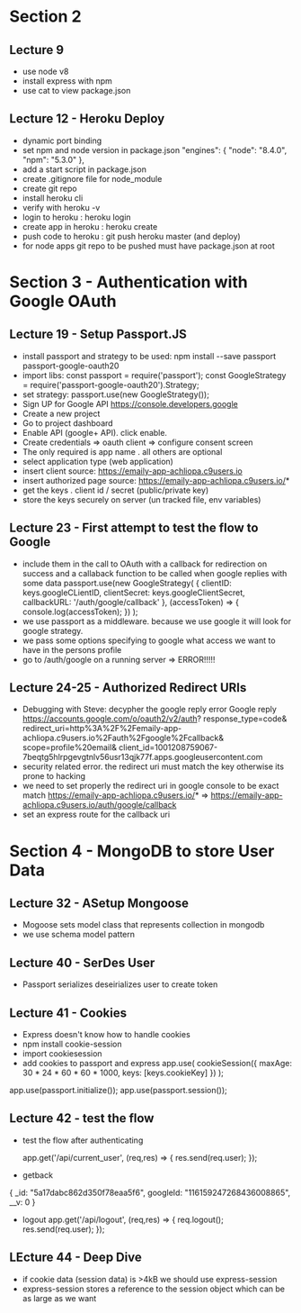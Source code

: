 # Section 2

## Lecture 9

* use node v8
* install express with npm 
* use cat to view package.json

## Lecture 12 - Heroku Deploy

* dynamic port binding
* set npm and node version in package.json 
  "engines": {
    "node": "8.4.0",
    "npm": "5.3.0"
  },
* add a start script in package.json
* create .gitignore file for node_module
* create git repo 
* install heroku cli
* verify with heroku -v
* login to heroku : heroku login
* create app in heroku : heroku create <appname>
* push code to heroku : git push heroku master (and deploy)
* for node apps git repo to be pushed must have package.json at root

# Section 3 - Authentication with Google OAuth

## Lecture 19 - Setup Passport.JS

* install passport and strategy to be used:  npm install --save passport passport-google-oauth20
* import libs: const passport =  require('passport'); const GoogleStrategy = require('passport-google-oauth20').Strategy;
* set strategy: passport.use(new GoogleStrategy());
* Sign UP for Google API https://console.developers.google
* Create a new project
* Go to project dashboard
* Enable API (google+ API). click enable. 
* Create credentials => oauth client => configure consent screen
* The only required is app name . all others are optional
* select application type (web application)
*  insert client source: https://emaily-app-achliopa.c9users.io
*  insert authorized page source: https://emaily-app-achliopa.c9users.io/*
*  get the keys . client id / secret (public/private key)
*  store the keys securely on server (un tracked file, env variables)

## Lecture 23 - First attempt to test the flow to Google

*  include them in the call to OAuth with a callback for redirection on success and a callaback function
    to be called when google replies with some data
    passport.use(new GoogleStrategy(
        {
            clientID: keys.googleCLientID,
            clientSecret: keys.googleClientSecret,
            callbackURL: '/auth/google/callback'
        }, (accessToken) => {
            console.log(accessToken);
        })
    );
* we use passport as a middleware. because we use google it will look for google strategy.
* we pass some options specifying to google what access we want to have in the persons profile
* go to /auth/google on a running server => ERROR!!!!!

## Lecture 24-25 - Authorized Redirect URIs

* Debugging with Steve: decypher the google reply 
  error Google reply
  https://accounts.google.com/o/oauth2/v2/auth?
       response_type=code&
       redirect_uri=http%3A%2F%2Femaily-app-achliopa.c9users.io%2Fauth%2Fgoogle%2Fcallback&
       scope=profile%20email&
       client_id=1001208759067-7beqtg5hlrpgevgtnlv56usr13qjk77f.apps.googleusercontent.com
* security related error. the redirect uri must match the key otherwise its prone to hacking
* we need to set properly the redirect uri in google console to be exact match
  https://emaily-app-achliopa.c9users.io/* => 
  https://emaily-app-achliopa.c9users.io/auth/google/callback
* set an express route for the callback uri

# Section 4 - MongoDB to store User Data

## Lecture 32 - ASetup Mongoose

* Mogoose sets model class that represents collection in mongodb
* we use schema model pattern

## Lecture 40 - SerDes User

* Passport serializes deseirializes user to create token

## Lecture 41 - Cookies

* Express doesn't know how to handle cookies
* npm install cookie-session
* import cookiesession
* add cookies to passport and express
    app.use(
    cookieSession({
        maxAge: 30 * 24 * 60 * 60 * 1000,
        keys: [keys.cookieKey]
    })
);

app.use(passport.initialize());
app.use(passport.session());

## Lecture 42 - test the flow

* test the flow after authenticating

    app.get('/api/current_user', (req,res) => {
        res.send(req.user); 
    });

* getback

{
_id: "5a17dabc862d350f78eaa5f6",
googleId: "116159247268436008865",
__v: 0
}

* logout
        app.get('/api/logout', (req,res) => {
         req.logout();
         res.send(req.user);
    });

## LEcture 44 - Deep Dive

* if cookie data (session data) is >4kB we should use express-session
* express-session stores a reference to the session object which can be as large as we want